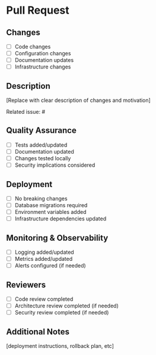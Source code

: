 # Pull Request

## Changes
- [ ] Code changes
- [ ] Configuration changes 
- [ ] Documentation updates
- [ ] Infrastructure changes

## Description
[Replace with clear description of changes and motivation]

Related issue: #

## Quality Assurance
- [ ] Tests added/updated
- [ ] Documentation updated
- [ ] Changes tested locally
- [ ] Security implications considered

## Deployment
- [ ] No breaking changes
- [ ] Database migrations required
- [ ] Environment variables added
- [ ] Infrastructure dependencies updated

## Monitoring & Observability 
- [ ] Logging added/updated
- [ ] Metrics added/updated
- [ ] Alerts configured (if needed)

## Reviewers
- [ ] Code review completed
- [ ] Architecture review completed (if needed)
- [ ] Security review completed (if needed)

## Additional Notes
[deployment instructions, rollback plan, etc]